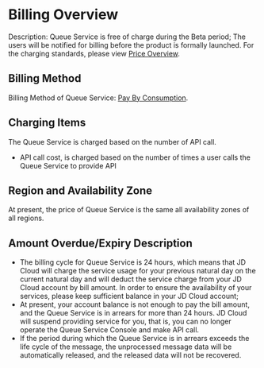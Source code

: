 # Billing Overview

Description: Queue Service is free of charge during the Beta period; The users will be notified for billing before the product is formally launched. For the charging standards, please view [Price Overview](Price-Overview.md).

## Billing Method

Billing Method of Queue Service: [Pay By Consumption](http://docs.jdcloud.com/en/billing/pay-as-you-go).

## Charging Items

The Queue Service is charged based on the number of API call.

- API call cost, is charged based on the number of times a user calls the Queue Service to provide API

## Region and Availability Zone

At present, the price of Queue Service is the same all availability zones of all regions.

## Amount Overdue/Expiry Description

- The billing cycle for Queue Service is 24 hours, which means that JD Cloud will charge the service usage for your previous natural day on the current natural day and will deduct the service charge from your JD Cloud account by bill amount. In order to ensure the availability of your services, please keep sufficient balance in your JD Cloud account;
- At present, your account balance is not enough to pay the bill amount, and the Queue Service is in arrears for more than 24 hours. JD Cloud will suspend providing service for you, that is, you can no longer operate the Queue Service Console and make API call.
- If the period during which the Queue Service is in arrears exceeds the life cycle of the message, the unprocessed message data will be automatically released, and the released data will not be recovered. 
